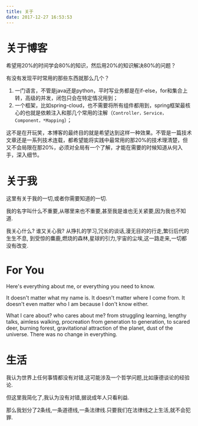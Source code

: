 ```yaml
---
title: 关于
date: 2017-12-27 16:53:53
---
```


# 关于博客
希望用20%的时间学会80%的知识，然后用20%的知识解决80%的问题？

有没有发现平时常用的那些东西就那么几个？
1. 一门语言，不管是java还是python，平时写业务都是在if-else，for和集合上转，高级的并发，闭包只会在特定情况用到；
2. 一个框架，比如spring-cloud，也不需要将所有组件都用到，spring框架最核心的也就是依赖注入和那几个常用的注解（`Controller，Service，Component，*Mapping`）；

这不是在开玩笑，本博客的最终目的就是希望达到这样一种效果。不管是一篇技术文章还是一系列技术连载，都希望能将实践中最常用的那20%的技术理清楚，但又不会局限在那20%，必须对全局有一个了解，才能在需要的时候知道从何入手，深入细节。



# 关于我
这里有关于我的一切,或者你需要知道的一切.

我的名字叫什么不重要,从哪里来也不重要,甚至我是谁也无关紧要,因为我也不知道.

我关心什么? 谁又关心我? 从挣扎的学习,冗长的谈话,漫无目的的行走,繁衍后代的生生不息,
到受惊的麋鹿,燃烧的森林,星球的引力,宇宙的尘埃,这一路走来,一切都没有改变.



# For You
Here's everything about me, or everything you need to know.

It doesn't matter what my name is. It doesn't matter where I come from. It doesn't even matter who I am because I don't know either.

What I care about? who cares about me? from struggling learning, lengthy talks, aimless walking, procreation from generation to generation, to scared deer, burning forest, gravitational attraction of the planet, dust of the universe. There was no change in everything.

# 生活
我认为世界上任何事情都没有对错,这可能涉及一个哲学问题,比如康德谈论的经验论.

但这里我简化了,我认为没有对错,据说成年人只看利益.

那么我划分了2条线,一条道德线,一条法律线.只要我们在法律线之上生活,就不会犯罪.
